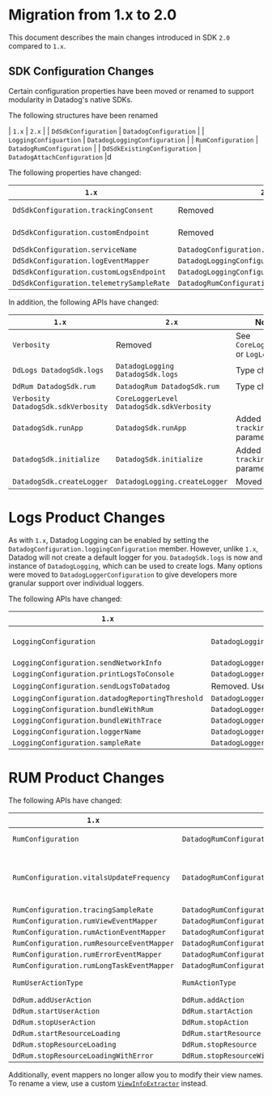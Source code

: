 # Migration from 1.x to 2.0

This document describes the main changes introduced in SDK `2.0` compared to `1.x`.

## SDK Configuration Changes

Certain configuration properties have been moved or renamed to support modularity in Datadog's native SDKs.

The following structures have been renamed

| `1.x` | `2.x` |
| `DdSdkConfiguration` | `DatadogConfiguration` |
| `LoggingConfiguartion` | `DatadogLoggingConfiguration` |
| `RumConfiguration` | `DatadogRumConfiguration` |
| `DdSdkExistingConfiguration` | `DatadogAttachConfiguration` |d

The following properties have changed:

| `1.x` | `2.x` | Notes |
|-------|-------|-------|
| `DdSdkConfiguration.trackingConsent`| Removed | Part of `Datadog.initialize` | | 
| `DdSdkConfiguration.customEndpoint` | Removed | Now configured per-feature | |
| `DdSdkConfiguration.serviceName` | `DatadogConfiguration.service` | |
| `DdSdkConfiguration.logEventMapper` | `DatadogLoggingConfiguration.eventMapper` | |
| `DdSdkConfiguration.customLogsEndpoint` | `DatadogLoggingConfiguration.customEndpoint` | |
| `DdSdkConfiguration.telemetrySampleRate` | `DatadogRumConfiguration.telemetrySampleRate` | |

In addition, the following APIs have changed:

| `1.x` | `2.x` | Notes |
|-------|-------|-------|
| `Verbosity` | Removed | See `CoreLoggerLevel` or `LogLevel` | 
| `DdLogs DatadogSdk.logs` | `DatadogLogging DatadogSdk.logs` | Type changed |
| `DdRum DatadogSdk.rum` | `DatadogRum DatadogSdk.rum` | Type changed
| `Verbosity DatadogSdk.sdkVerbosity` | `CoreLoggerLevel DatadogSdk.sdkVerbosity` |
| `DatadogSdk.runApp` | `DatadogSdk.runApp` | Added `trackingConsent` parameter |
| `DatadogSdk.initialize` | `DatadogSdk.initialize` | Added `trackingConsent` parameter |
| `DatadogSdk.createLogger` | `DatadogLogging.createLogger` | Moved |
 

# Logs Product Changes

As with `1.x`, Datadog Logging can be enabled by setting the `DatadogConfiguration.loggingConfiguration` member. However, unlike `1.x`, Datadog will not create a default logger for you. `DatadogSdk.logs` is now and instance of `DatadogLogging`, which can be used to create logs. Many options were moved to `DatadogLoggerConfiguration` to give developers more granular support over individual loggers.

The following APIs have changed:

| `1.x` | `2.x` | Notes |
|-------|-------|-------|
| `LoggingConfiguration` | `DatadogLoggingConfiguration` | Rename, most members are now on `DatadogLoggerConfiguration` |
| `LoggingConfiguration.sendNetworkInfo` | `DatadogLoggerConfiguration.networkInfoEnabled` | |
| `LoggingConfiguration.printLogsToConsole` | `DatadogLoggerConfiguration.customConsoleLogFunction` | |
| `LoggingConfiguration.sendLogsToDatadog` | Removed. Use `remoteLogThreshold` instead | |
| `LoggingConfiguration.datadogReportingThreshold` | `DatadogLoggerConfiguration.remoteLogThreshold` | |
| `LoggingConfiguration.bundleWithRum` | `DatadogLoggerConfiguration.bundleWithRumEnabled` | |
| `LoggingConfiguration.bundleWithTrace` | `DatadogLoggerConfiguration.bundleWithTraceEnabled` | |
| `LoggingConfiguration.loggerName` | `DatadogLoggerConfiguration.name` | | 
| `LoggingConfiguration.sampleRate` | `DatadogLoggerConfiguration.remoteSampleRate` | |

# RUM Product Changes

The following APIs have changed:

| `1.x` | `2.x` | Notes |
|-------|-------|-------|
| `RumConfiguration` | `DatadogRumConfiguration` | Type renamed |
| `RumConfiguration.vitalsUpdateFrequency` | `DatadogRumConfiguration.vitalsUpdateFrequency` | Set to `null` to disable vitals updates |
| `RumConfiguration.tracingSampleRate` | `DatadogRumConfiguration.traceSampleRate` |
| `RumConfiguration.rumViewEventMapper` | `DatadogRumConfiguration.viewEventMapper` |
| `RumConfiguration.rumActionEventMapper` | `DatadogRumConfiguration.actionEventMapper` |
| `RumConfiguration.rumResourceEventMapper` | `DatadogRumConfiguration.resourceEventMapper` |
| `RumConfiguration.rumErrorEventMapper` | `DatadogRumConfiguration.rumErrorEventMapper` |
| `RumConfiguration.rumLongTaskEventMapper` | `DatadogRumConfiguration.longTaskEventMapper` |
| `RumUserActionType` | `RumActionType` | Type renamed | 
| `DdRum.addUserAction` | `DdRum.addAction` | | 
| `DdRum.startUserAction` | `DdRum.startAction` | | 
| `DdRum.stopUserAction` | `DdRum.stopAction` | | 
| `DdRum.startResourceLoading` | `DdRum.startResource` | | 
| `DdRum.stopResourceLoading` | `DdRum.stopResource` | | 
| `DdRum.stopResourceLoadingWithError` | `DdRum.stopResourceWithError` | | 

Additionally, event mappers no longer allow you to modify their view names. To rename a view, use a custom [`ViewInfoExtractor`](https://pub.dev/documentation/datadog_flutter_plugin/latest/datadog_flutter_plugin/ViewInfoExtractor.html) instead.

